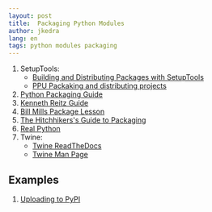 ```yaml
---
layout: post
title:  Packaging Python Modules
author: jkedra
lang: en
tags: python modules packaging
---
```


1. SetupTools:
    * [Building and Distributing Packages with SetupTools][setuptools2]
    * [PPU Packaking and distributing projects][setuptoolsPPU]
2. [Python Packaging Guide][ppg]
3. [Kenneth Reitz Guide][krg]
4. [Bill Mills Package Lesson][bm-pl]
5. [The Hitchhikers's Guide to Packaging][hhg2pkg]
6. [Real Python](https://realpython.com/pypi-publish-python-package/)
6. Twine:
    * [Twine ReadTheDocs](https://twine.readthedocs.io/en/latest/)
    * [Twine Man Page](https://www.mankier.com/1/twine#)

## Examples

1. [Uploading to PyPI](https://tom-christie.github.io/articles/pypi/)


[setuptools2]: https://setuptools.readthedocs.io/en/latest/setuptools.html
[setuptoolsPPU]: https://packaging.python.org/guides/distributing-packages-using-setuptools/
[ppg]: https://python-packaging-user-guide.readthedocs.io/
[krg]: http://docs.python-guide.org/en/latest/shipping/packaging/
[bm-pl]: https://github.com/BillMills/pythonPackageLesson/
[hhg2pkg]: https://the-hitchhikers-guide-to-packaging.readthedocs.io/en/latest/quickstart.html

